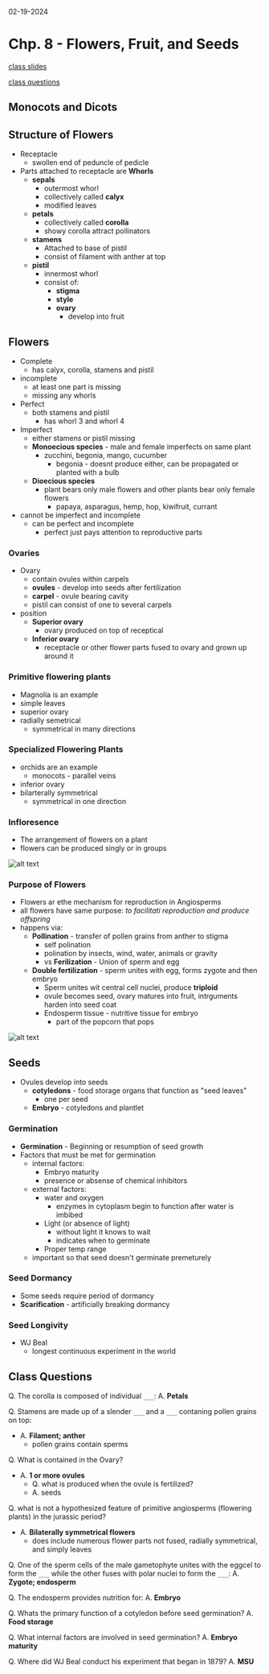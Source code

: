 02-19-2024

# Chp. 8 - Flowers, Fruit, and Seeds

[class slides](https://d2l.msu.edu/d2l/le/content/1856668/viewContent/15597379/View?ou=1856668)

[class questions](#class-questions)

## Monocots and Dicots

## Structure of Flowers

- Receptacle
    - swollen end of peduncle of pedicle
- Parts attached to receptacle are **Whorls**
    - **sepals**
        - outermost whorl
        - collectively called **calyx**
        - modified leaves
    - **petals**
        - collectively called **corolla**
        - showy corolla attract pollinators
    - **stamens**
        - Attached to base of pistil
        - consist of filament with anther at top
    - **pistil**
        - innermost whorl
        - consist of:
            - **stigma**
            - **style**
            - **ovary**
                - develop into fruit

## Flowers

- Complete 
    - has calyx, corolla, stamens and pistil
- incomplete
    - at least one part is missing
    - missing any whorls
- Perfect
    - both stamens and pistil
        - has whorl 3 and whorl 4
- Imperfect
    - either stamens or pistil missing
    - **Monoecious species** - male and female imperfects on same plant
        - zucchini, begonia, mango, cucumber
            - begonia - doesnt produce either, can be propagated or planted with a bulb
    - **Dioecious species**
        - plant bears only male flowers and other plants bear only female flowers
            - papaya, asparagus, hemp, hop, kiwifruit, currant
- cannot be imperfect and incomplete
    - can be perfect and incomplete
        - perfect just pays attention to reproductive parts

### Ovaries

- Ovary
    - contain ovules within carpels
    - **ovules** - develop into seeds after fertilization
    - **carpel** - ovule bearing cavity
    - pistil can consist of one to several carpels
- position
    - **Superior ovary**
        - ovary produced on top of receptical
    - **Inferior ovary**
        - receptacle or other flower parts fused to ovary and grown up around it 

### Primitive flowering plants

- Magnolia is an example
- simple leaves
- superior ovary
- radially semetrical
    - symmetrical in many directions

### Specialized Flowering Plants

- orchids are an example
    - monocots - parallel veins 
- inferior ovary
- bilarterally symmetrical
    - symmetrical in one direction

### Infloresence

- The arrangement of flowers on a plant
- flowers can be produced singly or in groups

![alt text](<../pics/Screenshot 2024-02-19 at 10-57-44 12. PLB105 Presentation_D2L - SS24-PLB-105-001 - Plant Biology.png>)

### Purpose of Flowers

- Flowers ar ethe mechanism for reproduction in Angiosperms
- all flowers have same purpose: *to facilitati reproduction and produce offspring*
- happens via:
    - **Pollination** - transfer of pollen grains from anther to stigma
        - self polination
        - polination by insects, wind, water, animals or gravity
        - vs **Ferilization** - Union of sperm and egg
    - **Double fertilization** - sperm unites with egg, forms zygote and then embryo
        - Sperm unites wit central cell nuclei, produce **triploid**
        - ovule becomes seed, ovary matures into fruit, intrguments harden into seed coat
        - Endosperm tissue - nutritive tissue for embryo 
            - part of the popcorn that pops

![alt text](<../pics/Screenshot 2024-02-19 at 11-13-58 12. PLB105 Presentation_D2L - SS24-PLB-105-001 - Plant Biology.png>) 

## Seeds

- Ovules develop into seeds
    - **cotyledons** - food storage organs that function as "seed leaves"
        - one per seed
    - **Embryo** - cotyledons and plantlet

### Germination

- **Germination** - Beginning or resumption of seed growth
- Factors that must be met for germination
    - internal factors:
        - Embryo maturity
        - presence or absense of chemical inhibitors
    - external factors:
        - water and oxygen 
            - enzymes in cytoplasm begin to function after water is imbibed
        - Light (or absence of light)
            - without light it knows to wait
            - indicates when to germinate
        - Proper temp range
    - important so that seed doesn't germinate premeturely

### Seed Dormancy

- Some seeds require period of dormancy
- **Scarification** - artificially breaking dormancy

### Seed Longivity

- WJ Beal
    - longest continuous experiment in the world

## Class Questions 

Q. The corolla is composed of individual `___`:
A. **Petals**

Q. Stamens are made up of a slender `___` and a `___` contaning pollen grains on top:
- A. **Filament; anther**
    - pollen grains contain sperms

Q. What is contained in the Ovary?
- A. **1 or more ovules**
    - Q. what is produced when the ovule is fertilized?
    - A. seeds

Q. what is not a hypothesized feature of primitive angiosperms (flowering plants) in the jurassic period?
- A. **Bilaterally symmetrical flowers**
    - does include numerous flower parts not fused, radially symmetrical, and simply leaves

Q. One of the sperm cells of the male gametophyte unites with the eggcel to form the `___` while the other fuses with polar nuclei to form the `___`:
A. **Zygote; endosperm**

Q. The endosperm provides nutrition for:
A. **Embryo**

Q. Whats the primary function of a cotyledon before seed germination?
A. **Food storage**

Q. What internal factors are involved in seed germination?
A. **Embryo maturity**

Q. Where did WJ Beal conduct his experiment that began in 1879?
A. **MSU**

